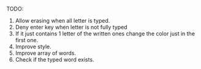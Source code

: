 TODO: 
1) Allow erasing when all letter is typed.
2) Deny enter key when letter is not fully typed
3) If it just contains 1 letter of the written ones change the color just in the first one.
4) Improve style.
5) Improve array of words.
6) Check if the typed word exists.
